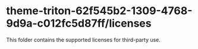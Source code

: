 # theme-triton-62f545b2-1309-4768-9d9a-c012fc5d87ff/licenses

This folder contains the supported licenses for third-party use.
